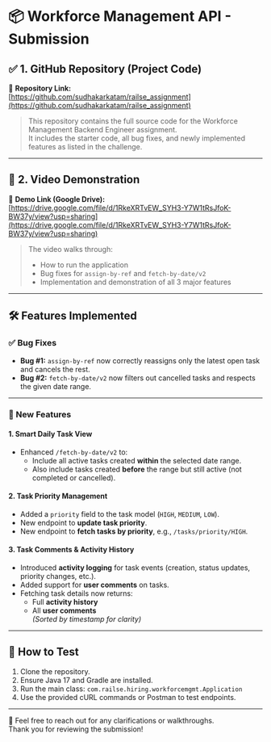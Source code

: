 # 📦 Workforce Management API - Submission

## ✅ 1. GitHub Repository (Project Code)

🔗 **Repository Link:**  
[https://github.com/sudhakarkatam/railse_assignment](https://github.com/sudhakarkatam/railse_assignment)

> This repository contains the full source code for the Workforce Management Backend Engineer assignment.  
> It includes the starter code, all bug fixes, and newly implemented features as listed in the challenge.

---

## 🎥 2. Video Demonstration

🔗 **Demo Link (Google Drive):**  
[https://drive.google.com/file/d/1RkeXRTvEW_SYH3-Y7W1tRsJfoK-BW37y/view?usp=sharing](https://drive.google.com/file/d/1RkeXRTvEW_SYH3-Y7W1tRsJfoK-BW37y/view?usp=sharing)

> The video walks through:
> - How to run the application
> - Bug fixes for `assign-by-ref` and `fetch-by-date/v2`
> - Implementation and demonstration of all 3 major features

---

## 🛠️ Features Implemented

### ✅ Bug Fixes

- **Bug #1:** `assign-by-ref` now correctly reassigns only the latest open task and cancels the rest.
- **Bug #2:** `fetch-by-date/v2` now filters out cancelled tasks and respects the given date range.

---

### 🚀 New Features

#### 1. Smart Daily Task View
- Enhanced `/fetch-by-date/v2` to:
  - Include all active tasks created **within** the selected date range.
  - Also include tasks created **before** the range but still active (not completed or cancelled).

#### 2. Task Priority Management
- Added a `priority` field to the task model (`HIGH`, `MEDIUM`, `LOW`).
- New endpoint to **update task priority**.
- New endpoint to **fetch tasks by priority**, e.g., `/tasks/priority/HIGH`.

#### 3. Task Comments & Activity History
- Introduced **activity logging** for task events (creation, status updates, priority changes, etc.).
- Added support for **user comments** on tasks.
- Fetching task details now returns:
  - Full **activity history**
  - All **user comments**  
  *(Sorted by timestamp for clarity)*

---

## 🧪 How to Test

1. Clone the repository.
2. Ensure Java 17 and Gradle are installed.
3. Run the main class: `com.railse.hiring.workforcemgmt.Application`
4. Use the provided cURL commands or Postman to test endpoints.

---

📩 Feel free to reach out for any clarifications or walkthroughs.  
Thank you for reviewing the submission!
